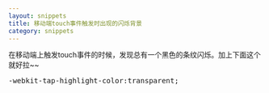 ```yaml
---
layout: snippets
title: 移动端touch事件触发时出现的闪烁背景
category: snippets
---
```


在移动端上触发touch事件的时候，发现总有一个黑色的条纹闪烁。加上下面这个就好拉~~

<pre data-language="css">
-webkit-tap-highlight-color:transparent;
</pre>
